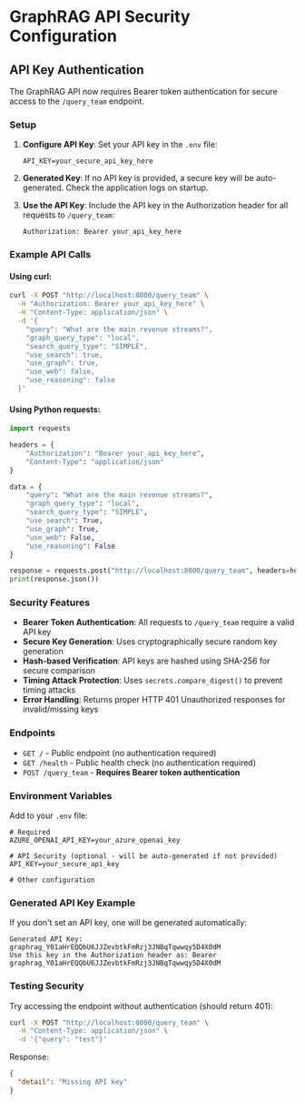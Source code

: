 # GraphRAG API Security Configuration

## API Key Authentication

The GraphRAG API now requires Bearer token authentication for secure access to the `/query_team` endpoint.

### Setup

1. **Configure API Key**: Set your API key in the `.env` file:
   ```
   API_KEY=your_secure_api_key_here
   ```

2. **Generated Key**: If no API key is provided, a secure key will be auto-generated. Check the application logs on startup.

3. **Use the API Key**: Include the API key in the Authorization header for all requests to `/query_team`:
   ```
   Authorization: Bearer your_api_key_here
   ```

### Example API Calls

#### Using curl:
```bash
curl -X POST "http://localhost:8000/query_team" \
  -H "Authorization: Bearer your_api_key_here" \
  -H "Content-Type: application/json" \
  -d '{
    "query": "What are the main revenue streams?",
    "graph_query_type": "local",
    "search_query_type": "SIMPLE",
    "use_search": true,
    "use_graph": true,
    "use_web": false,
    "use_reasoning": false
  }'
```

#### Using Python requests:
```python
import requests

headers = {
    "Authorization": "Bearer your_api_key_here",
    "Content-Type": "application/json"
}

data = {
    "query": "What are the main revenue streams?",
    "graph_query_type": "local",
    "search_query_type": "SIMPLE",
    "use_search": True,
    "use_graph": True,
    "use_web": False,
    "use_reasoning": False
}

response = requests.post("http://localhost:8000/query_team", headers=headers, json=data)
print(response.json())
```

### Security Features

- **Bearer Token Authentication**: All requests to `/query_team` require a valid API key
- **Secure Key Generation**: Uses cryptographically secure random key generation
- **Hash-based Verification**: API keys are hashed using SHA-256 for secure comparison
- **Timing Attack Protection**: Uses `secrets.compare_digest()` to prevent timing attacks
- **Error Handling**: Returns proper HTTP 401 Unauthorized responses for invalid/missing keys

### Endpoints

- `GET /` - Public endpoint (no authentication required)
- `GET /health` - Public health check (no authentication required) 
- `POST /query_team` - **Requires Bearer token authentication**

### Environment Variables

Add to your `.env` file:
```
# Required
AZURE_OPENAI_API_KEY=your_azure_openai_key

# API Security (optional - will be auto-generated if not provided)
API_KEY=your_secure_api_key

# Other configuration
```

### Generated API Key Example

If you don't set an API key, one will be generated automatically:
```
Generated API Key: graphrag_Y01aHrEQQbU6JJZevbtkFmRzj3JNBqTqwwqy5D4X0dM
Use this key in the Authorization header as: Bearer graphrag_Y01aHrEQQbU6JJZevbtkFmRzj3JNBqTqwwqy5D4X0dM
```

### Testing Security

Try accessing the endpoint without authentication (should return 401):
```bash
curl -X POST "http://localhost:8000/query_team" \
  -H "Content-Type: application/json" \
  -d '{"query": "test"}'
```

Response:
```json
{
  "detail": "Missing API key"
}
```
